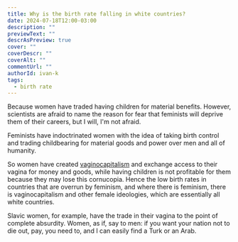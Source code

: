 ```yaml
---
title: Why is the birth rate falling in white countries?
date: 2024-07-18T12:00-03:00
description: ""
previewText: ""
descrAsPreview: true
cover: ""
coverDescr: ""
coverAlt: ""
commentUrl: ""
authorId: ivan-k
tags:
  - birth rate
---
```

Because women have traded having children for material benefits. However, scientists are afraid to name the reason for fear that feminists will deprive them of their careers, but I will, I'm not afraid.

Feminists have indoctrinated women with the idea of taking birth control and trading childbearing for material goods and power over men and all of humanity.

So women have created [vaginocapitalism](https://youtu.be/CKHKRFvwu4k) and exchange access to their vagina for money and goods, while having children is not profitable for them because they may lose this cornucopia. Hence the low birth rates in countries that are overrun by feminism, and where there is feminism, there is vaginocapitalism and other female ideologies, which are essentially all white countries.

Slavic women, for example, have the trade in their vagina to the point of complete absurdity. Women, as if, say to men: if you want your nation not to die out, pay, you need to, and I can easily find a Turk or an Arab.
